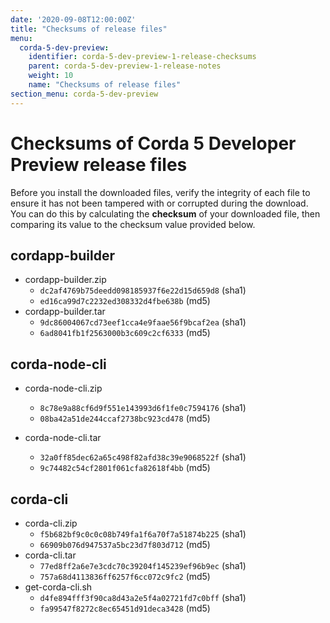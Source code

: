 ```yaml
---
date: '2020-09-08T12:00:00Z'
title: "Checksums of release files"
menu:
  corda-5-dev-preview:
    identifier: corda-5-dev-preview-1-release-checksums
    parent: corda-5-dev-preview-1-release-notes
    weight: 10
    name: "Checksums of release files"
section_menu: corda-5-dev-preview
---
```


# Checksums of Corda 5 Developer Preview release files

Before you install the downloaded files, verify the integrity of each file to ensure it has not been tampered with or corrupted during the download. You can do this by calculating the **checksum** of your downloaded file, then comparing its value to the checksum value provided below.

## cordapp-builder

* cordapp-builder.zip
  * `dc2af4769b75deedd098185937f6e22d15d659d8` (sha1)
  * `ed16ca99d7c2232ed308332d4fbe638b` (md5)
* cordapp-builder.tar
  * `9dc86004067cd73eef1cca4e9faae56f9bcaf2ea` (sha1)
  * `6ad8041fb1f2563000b3c609c2cf6333` (md5)

## corda-node-cli

* corda-node-cli.zip
  * `8c78e9a88cf6d9f551e143993d6f1fe0c7594176` (sha1)
  * `08ba42a51de244ccaf2738bc923cd478` (md5)

* corda-node-cli.tar
  * `32a0ff85dec62a65c498f82afd38c39e9068522f` (sha1)
  * `9c74482c54cf2801f061cfa82618f4bb` (md5)

## corda-cli

* corda-cli.zip
  * `f5b682bf9c0c0c08b749fa1f6a70f7a51874b225` (sha1)
  * `66909b076d947537a5bc23d7f803d712` (md5)
* corda-cli.tar
  * `77ed8ff2a6e7e3cdc70c39204f145239ef96b9ec` (sha1)
  * `757a68d4113836ff6257f6cc072c9fc2` (md5)
* get-corda-cli.sh
  * `d4fe894fff3f90ca8d43a2e5f4a02721fd7c0bff` (sha1)
  * `fa99547f8272c8ec65451d91deca3428` (md5)
